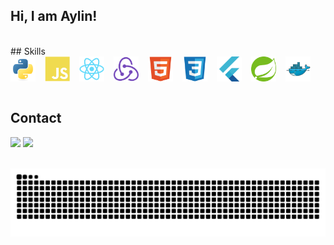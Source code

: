## Hi, I am Aylin! 
</br>
 ## Skills
<div style="display: flex; flex-wrap: wrap; gap: 15px; align-items: center;">
  <img height="40" width="40" src="https://raw.githubusercontent.com/devicons/devicon/master/icons/python/python-original.svg">
  <img height="40" width="40" src="https://raw.githubusercontent.com/devicons/devicon/master/icons/javascript/javascript-plain.svg">
  <img height="40" width="40" src="https://raw.githubusercontent.com/devicons/devicon/master/icons/react/react-original.svg">
  <img height="40" width="40" src="https://raw.githubusercontent.com/devicons/devicon/master/icons/redux/redux-original.svg">
  <img height="40" width="40" src="https://raw.githubusercontent.com/devicons/devicon/master/icons/html5/html5-original.svg">
  <img height="40" width="40" src="https://raw.githubusercontent.com/devicons/devicon/master/icons/css3/css3-original.svg">
  <img height="40" width="40" src="https://raw.githubusercontent.com/devicons/devicon/master/icons/flutter/flutter-original.svg">
  <img height="40" width="40" src="https://raw.githubusercontent.com/devicons/devicon/master/icons/spring/spring-original.svg">
  <img height="40" width="40" src="https://raw.githubusercontent.com/devicons/devicon/master/icons/docker/docker-original.svg">
</div>

  
</br>

## Contact 
<div> 
  <a href="[[https://www.linkedin.com/in/aylin-aygul](https://www.linkedin.com/in/aylin-aygul/)](https://www.linkedin.com/in/aylin-aygul/)" target="_blank"><img src="https://img.shields.io/badge/-LinkedIn-%230077B5?style=for-the-badge&logo=linkedin&logoColor=white" target="_blank"></a> 
  <a href = "mailto: aylnaygul2@gmail.com"><img src="https://img.shields.io/badge/-Gmail-%23333?style=for-the-badge&logo=gmail&logoColor=white" target="_blank"></a>
 </br>
</br>
 
![Snake animation](https://raw.githubusercontent.com/aylinaygul/aylinaygul/output/github-contribution-grid-snake.svg)
 
</div>
